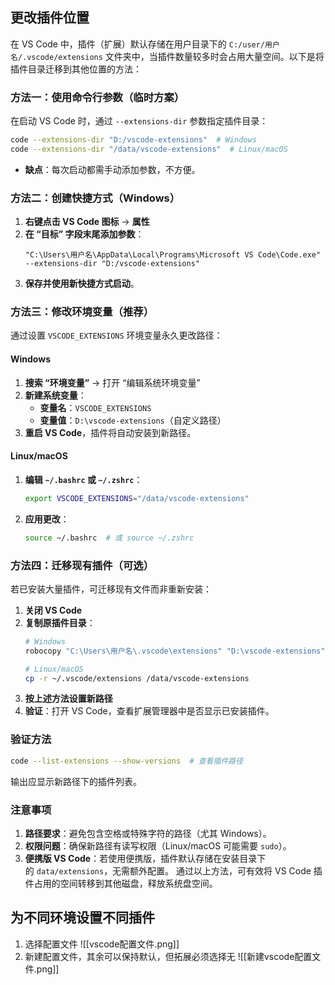 ## 更改插件位置
在 VS Code 中，插件（扩展）默认存储在用户目录下的 `C:/user/用户名/.vscode/extensions` 文件夹中，当插件数量较多时会占用大量空间。以下是将插件目录迁移到其他位置的方法：
### 方法一：使用命令行参数（临时方案）
在启动 VS Code 时，通过 `--extensions-dir` 参数指定插件目录：
```bash
code --extensions-dir "D:/vscode-extensions"  # Windows
code --extensions-dir "/data/vscode-extensions"  # Linux/macOS
```
- **缺点**：每次启动都需手动添加参数，不方便。
### 方法二：创建快捷方式（Windows）
1. **右键点击 VS Code 图标** → **属性**
2. **在 “目标” 字段末尾添加参数**：
    ```plaintext
    "C:\Users\用户名\AppData\Local\Programs\Microsoft VS Code\Code.exe" --extensions-dir "D:/vscode-extensions"
    ```
3. **保存并使用新快捷方式启动**。
### 方法三：修改环境变量（推荐）
通过设置 `VSCODE_EXTENSIONS` 环境变量永久更改路径：
#### Windows
1. **搜索 “环境变量”** → 打开 “编辑系统环境变量”
2. **新建系统变量**：
    - **变量名**：`VSCODE_EXTENSIONS`
    - **变量值**：`D:\vscode-extensions`（自定义路径）
3. **重启 VS Code**，插件将自动安装到新路径。
#### Linux/macOS
1. **编辑 `~/.bashrc` 或 `~/.zshrc`**：
    ```bash
    export VSCODE_EXTENSIONS="/data/vscode-extensions"
    ```
2. **应用更改**：
    ```bash
    source ~/.bashrc  # 或 source ~/.zshrc
    ```
### 方法四：迁移现有插件（可选）
若已安装大量插件，可迁移现有文件而非重新安装：
1. **关闭 VS Code**
2. **复制原插件目录**：
    ```bash
    # Windows
    robocopy "C:\Users\用户名\.vscode\extensions" "D:\vscode-extensions" /E
    
    # Linux/macOS
    cp -r ~/.vscode/extensions /data/vscode-extensions
    ```
3. **按上述方法设置新路径**
4. **验证**：打开 VS Code，查看扩展管理器中是否显示已安装插件。
### 验证方法
```bash
code --list-extensions --show-versions  # 查看插件路径
```
输出应显示新路径下的插件列表。
### 注意事项
1. **路径要求**：避免包含空格或特殊字符的路径（尤其 Windows）。
2. **权限问题**：确保新路径有读写权限（Linux/macOS 可能需要 `sudo`）。
3. **便携版 VS Code**：若使用便携版，插件默认存储在安装目录下的 `data/extensions`，无需额外配置。
通过以上方法，可有效将 VS Code 插件占用的空间转移到其他磁盘，释放系统盘空间。

## 为不同环境设置不同插件
1. 选择配置文件
![[vscode配置文件.png]]
2. 新建配置文件，其余可以保持默认，但拓展必须选择无
![[新建vscode配置文件.png]]
